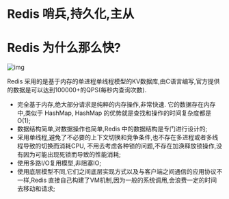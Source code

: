 # Redis 哨兵,持久化,主从

# Redis 为什么那么快?

![img](https://user-gold-cdn.xitu.io/2019/11/7/16e43d17b5ad429a?imageView2/0/w/1280/h/960/ignore-error/1)

Redis 采用的是基于内存的单进程单线程模型的KV数据库,由C语言编写,官方提供的数据是可以达到100000+的QPS(每秒内查询次数).

* 完全基于内存,绝大部分请求是纯粹的内存操作,非常快速. 它的数据存在内存中,类似于 HashMap, HashMap 的优势就是查找和操作的时间复杂度都是O(1);
* 数据结构简单,对数据操作也简单,Redis 中的数据结构是专门进行设计的;
* 采用单线程,避免了不必要的上下文切换和竞争条件,也不存在多进程或者多线程导致的切换而消耗CPU, 不用去考虑各种锁的问题,不存在加涣释放锁操作,没有因为可能出现死锁而导致的性能消耗;
* 使用多路I/O复用模型,非阻塞IO;
* 使用底层模型不同,它们之间底层实现方式以及与客户端之间通信的应用协议不一样,Redis 直接自己构建了VM机制,因为一般的系统调用,会浪费一定的时间去移动和请求;